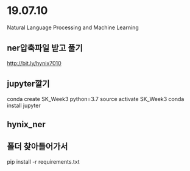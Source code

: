 # 19.07.10
Natural Language Processing and Machine Learning


## ner압축파일 받고 풀기
http://bit.ly/hynix7010

## jupyter깔기
conda create SK_Week3 python=3.7
source activate SK_Week3
conda install jupyter

## hynix_ner
## 폴더 찾아들어가서
pip install  -r requirements.txt
